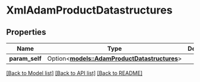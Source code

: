 # XmlAdamProductDatastructures

## Properties

Name | Type | Description | Notes
------------ | ------------- | ------------- | -------------
**param_self** | Option<[**models::AdamProductDatastructures**](AdamProductDatastructures.md)> |  | [optional]

[[Back to Model list]](../README.md#documentation-for-models) [[Back to API list]](../README.md#documentation-for-api-endpoints) [[Back to README]](../README.md)


